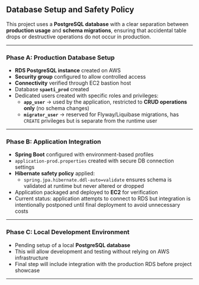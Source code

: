 ## Database Setup and Safety Policy

This project uses a **PostgreSQL database** with a clear separation between **production usage** and **schema migrations**, ensuring that accidental table drops or destructive operations do not occur in production.

---

### Phase A: Production Database Setup
- **RDS PostgreSQL instance** created on AWS  
- **Security group** configured to allow controlled access  
- **Connectivity** verified through EC2 bastion host  
- Database **`spaeti_prod`** created  
- Dedicated users created with specific roles and privileges:  
  - **`app_user`** → used by the application, restricted to **CRUD operations only** (no schema changes)  
  - **`migrator_user`** → reserved for Flyway/Liquibase migrations, has `CREATE` privileges but is separate from the runtime user  

---

### Phase B: Application Integration
- **Spring Boot** configured with environment-based profiles  
- `application-prod.properties` created with secure DB connection settings  
- **Hibernate safety policy** applied:  
  - `spring.jpa.hibernate.ddl-auto=validate` ensures schema is validated at runtime but never altered or dropped  
- Application packaged and deployed to **EC2** for verification  
- Current status: application attempts to connect to RDS but integration is intentionally postponed until final deployment to avoid unnecessary costs  

---

### Phase C: Local Development Environment
- Pending setup of a local **PostgreSQL database**   
- This will allow development and testing without relying on AWS infrastructure  
- Final step will include integration with the production RDS before project showcase  

---

